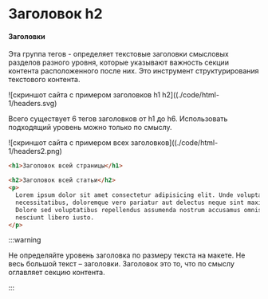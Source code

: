 # Заголовок h2 

#### Заголовки

Эта группа тегов - определяет текстовые заголовки смысловых разделов разного уровня, которые указывают важность секции контента расположенного после них. Это инструмент структурирования текстового контента. 

![скриншот сайта с примером заголовков h1 h2]((./code/html-1/headers.svg)

Всего существует 6 тегов заголовков от h1 до h6. Использовать подходящий уровень можно только по смыслу.

![скриншот сайта с примером всех заголовков]((./code/html-1/headers2.png)

```html
<h1>Заголовок всей страницы</h1>

<h2>Заголовок всей статьи</h2>
<p>
  Lorem ipsum dolor sit amet consectetur adipisicing elit. Unde voluptas
  necessitatibus, doloremque vero pariatur aut delectus neque sint maxime!
  Dolore sed voluptatibus repellendus assumenda nostrum accusamus omnis,
  nesciunt libero iusto.
</p>

```
<!-- вывод кода в браузер -->

:::warning

Не определяйте уровень заголовка по размеру текста на макете. Не весь большой текст – заголовки. Заголовок это то, что по смыслу оглавляет секцию контента.

:::